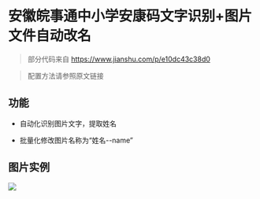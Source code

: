 # 安徽皖事通中小学安康码文字识别+图片文件自动改名
>部分代码来自  https://www.jianshu.com/p/e10dc43c38d0

>配置方法请参照原文链接

## 功能
- 自动化识别图片文字，提取姓名

- 批量化修改图片名称为“姓名--name”

## 图片实例
<image src='https://github.com/jiajiayao/anKangMaOcr/blob/master/801/801/%E5%A7%93%E5%90%8D--%E4%BD%B3%E4%BD%B3.jpg'>